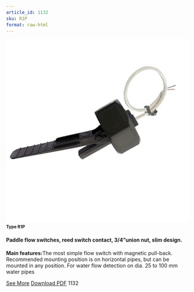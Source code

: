 ```yaml
---
article_id: 1132
sku: R1P
format: raw-html
---
```

 <img src="../new-images/R1P.jpg" class="card-imgs mb-2">
 <small class="text-grey mb-2"><b>Type R1P</b> </small>
 <h4>Paddle flow switches, reed switch contact, 3/4&#x201D;union nut, slim design.</h4>
 <p><b>Main features:</b>The most simple flow switch with magnetic pull-back. Recommended mounting position is on horizontal pipes, but can be mounted in any position. For water flow detection on dia. 25 to 100 mm water pipes</p>
 <div class="btns">
 <a href="../en/paddle-flow-switches-type-r1p.html" class="btn-red">See More</a>
 <a href="../en/pdf/6-20Paddle flow switches reed switch contact 3-4 union nut slim design20130707.pdf " target="_blank" class="btn-red">Download PDF</a>
 <!-- <a href="http://www.ultimheat.com/cat6.html" target="_blank" class="access-link"> Access full catalogue <i class="fa fa-external-link" aria-hidden="true"></i> </a> -->
 <span class="number-btn">1132</span>
 </div>
 